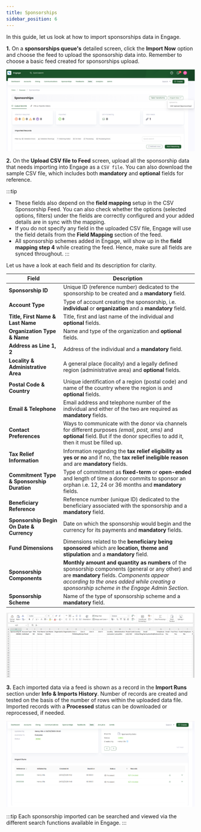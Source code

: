 ```yaml
---
title: Sponsorships
sidebar_position: 6
---
```


In this guide, let us look at how to import sponsorships data in Engage.

**1.** On a **sponsorships queue's** detailed screen, click the **Import Now** option and choose the feed to upload the sponsorship data into. Remember to choose a basic feed created for sponsorships upload. 

![click import now button](./click-import-now-button.png)

**2.** On the **Upload CSV file to Feed** screen, upload all the sponsorship data that needs importing into Engage as a `CSV file`. You can also download the sample CSV file, which includes both **mandatory** and **optional** fields for reference. 

:::tip
- These fields also depend on the **field mapping** setup in the CSV Sponsorship Feed. You can also check whether the options (selected options, filters) under the fields are correctly configured and your added details are in sync with the mapping.
- If you do not specify any field in the uploaded CSV file, Engage will use the field details from the **Field Mapping** section of the feed.
- All sponsorship schemes added in Engage, will show up in the **field mapping step 4** while creating the feed. Hence, make sure all fields are synced throughout.
:::

Let us have a look at each field and its description for clarity.

| Field | Description |
| ----- | ----------- |
| **Sponsorship ID** | Unique ID (reference number) dedicated to the sponsorship to be created and a **mandatory** field. |
| **Account Type** | Type of account creating the sponsorship, i.e. **individual** or **organization** and a **mandatory** field. |
| **Title, First Name & Last Name** | Title, first and last name of the individual and **optional** fields. |
| **Organization Type & Name** | Name and type of the organization and **optional** fields. |
| **Address as Line 1, 2**  | Address of the individual and a **mandatory** field. |
| **Locality & Administrative Area**  | A general place (locality) and a legally defined region (administrative area) and **optional** fields. |
| **Postal Code & Country**  | Unique identification of a region (postal code) and name of the country where the region is and **optional** fields.  |
| **Email & Telephone**  | Email address and telephone number of the individual and either of the two are required as **mandatory** fields. |
| **Contact Preferences**  | Ways to communicate with the donor via channels for different purposes *(email, post, sms)* and **optional** field. But if the donor specifies to add it, then it must be filled up. |
| **Tax Relief Information**  | Information regarding the **tax relief eligibility as yes or no** and if no, the **tax relief ineligible reason** and are **mandatory** fields. |
| **Commitment Type & Sponsorship Duration** | Type of commitment as **fixed-term** or **open-ended** and length of time a donor commits to sponsor an orphan i.e. 12, 24 or 36 months and **mandatory** fields. |
| **Beneficiary Reference** | Reference number (unique ID) dedicated to the beneficiary associated with the sponsorship and a **mandatory** field. |
| **Sponsorship Begin On Date & Currency** | Date on which the sponsorship would begin and the currency for its payments and **mandatory** fields. |
| **Fund Dimensions** | Dimensions related to the **beneficiary being sponsored** which are **location, theme and stipulation** and a **mandatory** field. |
| **Sponsorship Components** | **Monthly amount and quantity as numbers** of the sponsorship components (general or any other) and are **mandatory** fields. *Components appear according to the ones added while creating a sponsorship scheme in the Engage Admin Section*. |
| **Sponsorship Scheme** | Name of the type of sponsorship scheme and a **mandatory** field. |

![show sponsorships file](./show-sponsorships-file.png)

**3.** Each imported data via a feed is shown as a record in the **Import Runs** section under **Info & Imports History**. Number of records are created and tested on the basis of the number of rows within the uploaded data file. Imported records with a **Processed** status can be downloaded or reprocessed, if needed.

![imported data runs section](./imported-data-runs-section.png)

:::tip
Each sponsorship imported can be searched and viewed via the different search functions available in Engage.
:::